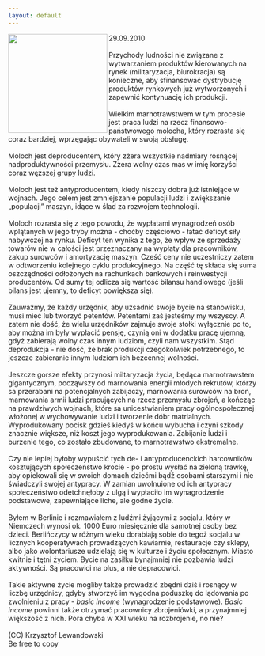 ```yaml
---
layout: default
---
```

<img src="{{site.baseurl}}\articles\pictures\465.biurokracja.jpg" align="left" HSPACE=”50” VSPACE=”50” width="200"><!--47--><p>
29.09.2010<br><br>Przychody ludności nie związane z wytwarzaniem produktów kierowanych na rynek (militaryzacja, biurokracja) są konieczne, aby sfinansować dystrybucję produktów rynkowych już wytworzonych i zapewnić kontynuację ich produkcji.<br><br>Wielkim marnotrawstwem w tym procesie jest praca ludzi na rzecz finansowo-państwowego molocha, który rozrasta się coraz bardziej, wprzęgając obywateli w swoją obsługę.<br><br>Moloch jest deproducentem, który zżera wszystkie nadmiary rosnącej nadproduktywności przemysłu. Zżera wolny czas mas w imię korzyści coraz węższej grupy ludzi.<br><br>Moloch jest też antyproducentem, kiedy niszczy dobra już istniejące w wojnach. Jego celem jest zmniejszanie populacji ludzi i zwiększanie „populacji” maszyn, idące w ślad za rozwojem technologii.<br><br>Moloch rozrasta się z tego powodu, że wypłatami wynagrodzeń osób wplątanych w jego tryby można - choćby częściowo - łatać deficyt siły nabywczej na rynku. Deficyt ten wynika z tego, że wpływ ze sprzedaży towarów nie w całości jest przeznaczany na wypłaty dla pracowników, zakup surowców i amortyzację maszyn. Cześć ceny nie uczestniczy zatem w odtworzeniu kolejnego cyklu produkcyjnego. Na część tę składa się suma oszczędności odłożonych na rachunkach bankowych i reinwestycji producentów. Od sumy tej odlicza się wartość bilansu handlowego (jeśli bilans jest ujemny, to deficyt powiększa się).<br><br>Zauważmy, że każdy urzędnik, aby uzsadnić swoje bycie na stanowisku, musi mieć lub tworzyć petentów. Petentami zaś jesteśmy my wszyscy. A zatem nie dość, że wielu urzędników zajmuje swoje stołki wyłącznie po to, aby można im były wypłacić pensję, czynią oni w dodatku pracę ujemną, gdyż zabierają wolny czas innym ludziom, czyli nam wszystkim. Stąd deprodukcja - nie dość, że brak produkcji czegokolwiek potrzebnego, to jeszcze zabieranie innym ludziom ich bezcennej wolności.<br><br>Jeszcze gorsze efekty przynosi miltaryzacja życia, będąca marnotrawstem gigantycznym, począwszy od marnowania energii młodych rekrutów, którzy sa przerabani na potencjalnych zabijaczy, marnowania surowców na broń, marnowania armii ludzi pracujących na rzecz przemysłu zbrojeń, a kończąc na prawdziwych wojnach, które sa unicestwianiem pracy ogólnospołecznej włożonej w wychowywanie ludzi i tworzenie dóbr matrialnych. Wyprodukowany pocisk gdzieś kiedyś w końcu wybucha i czyni szkody znacznie większe, niż koszt jego wyprodukowania. Zabijanie ludzi i burzenie tego, co zostało zbudowane, to marnotrawstwo ekstremalne.<br><br>Czy nie lepiej byłoby wypuścić tych de- i antyproducenckich harcowników kosztujących społeczeństwo krocie - po prostu wysłać na zieloną trawkę, aby opiekowali się w swoich domach dziećmi bądź osobami starszymi i nie świadczyli swojej antypracy. W zamian uwolnuione od ich antypracy społeczeństwo odetchnęłoby z ulgą i wypłaciło im wynagrodzenie podstawowe, zapewniające liche, ale godne życie.<br><br>Byłem w Berlinie i rozmawiałem z ludźmi żyjącymi z socjalu, który w Niemczech wynosi ok. 1000 Euro miesięcznie dla samotnej osoby bez dzieci. Berlińczycy w różnym wieku dorabiają sobie do tegoż socjalu w licznych kooperatywach prowadzących kawiarnie, restauracje czy sklepy, albo jako wolontariusze udzielają się w kulturze i życiu społecznym. Miasto kwitnie i tętni życiem. Bycie na zasiłku bynajmniej nie pozbawia ludzi aktywności. Są pracowici na plus, a nie depracowici. <br><br>Takie aktywne życie mogliby także prowadzić zbędni dziś i rosnący w liczbę urzędnicy, gdyby stworzyć im wygodna poduszkę do lądowania po zwolnieniu z pracy - <i>basic income</i> (wynagrodzenie podstawowe).<i> Basic income</i> powinni także otrzymać pracownicy zbrojeniówki, a przynajmniej większość z nich. Pora chyba w XXI wieku na rozbrojenie, no nie?<br><br>(CC) Krzysztof Lewandowski<br>Be free to copy<br></p>